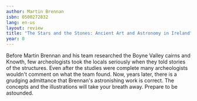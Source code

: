 ```yaml
---
author: Martin Brennan
isbn: 0500272832
lang: en-us
layout: review
title: "The Stars and the Stones: Ancient Art and Astronomy in Ireland"
year: 0
---
```


Before Martin Brennan and his team researched the Boyne Valley cairns and Knowth, few archeologists took the locals seriously when they told stories of the structures. Even after the studies were complete many archeologists wouldn't comment on what the team found. Now, years later, there is a grudging admittance that Brennan's astronishing work is correct. The concepts and the illustrations will take your breath away. Prepare to be astounded.
